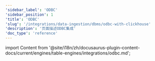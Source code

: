 ```yaml
---
'sidebar_label': 'ODBC'
'sidebar_position': 1
'title': 'ODBC'
'slug': '/integrations/data-ingestion/dbms/odbc-with-clickhouse'
'description': '页面描述ODBC集成'
'doc_type': 'reference'
---
```


import Content from '@site/i18n/zh/docusaurus-plugin-content-docs/current/engines/table-engines/integrations/odbc.md';

<Content />
